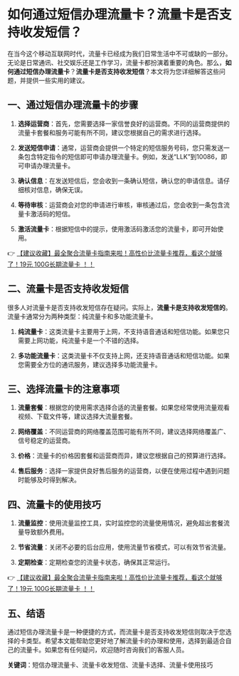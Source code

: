 # 如何通过短信办理流量卡？流量卡是否支持收发短信？

在当今这个移动互联网时代，流量卡已经成为我们日常生活中不可或缺的一部分。无论是日常通讯、社交娱乐还是工作学习，流量卡都扮演着重要的角色。那么，**如何通过短信办理流量卡**？**流量卡是否支持收发短信**？本文将为您详细解答这些问题，并提供一些实用的建议。

## 一、通过短信办理流量卡的步骤

1. **选择运营商**：首先，您需要选择一家信誉良好的运营商。不同的运营商提供的流量卡套餐和服务可能有所不同，建议您根据自己的需求进行选择。
  
2. **发送短信申请**：通常，运营商会提供一个特定的短信服务号码，您只需发送一条包含特定指令的短信即可申请办理流量卡。例如，发送“LLK”到10086，即可申请办理流量卡。

3. **确认信息**：在发送短信后，您会收到一条确认短信，确认您的申请信息。请仔细核对信息，确保无误。

4. **等待审核**：运营商会对您的申请进行审核，审核通过后，您会收到一条包含流量卡激活码的短信。

5. **激活流量卡**：根据短信中的提示，使用激活码激活您的流量卡，即可开始使用。

👉 [【建议收藏】最全聚合流量卡指南来啦！高性价比流量卡推荐，看这个就够了！19元 100G长期流量卡 ！！](https://bit.ly/Liuliangka)

## 二、流量卡是否支持收发短信

很多人对流量卡是否支持收发短信存在疑问。实际上，**流量卡是支持收发短信的**。流量卡通常分为两种类型：纯流量卡和多功能流量卡。

1. **纯流量卡**：这类流量卡主要用于上网，不支持语音通话和短信功能。如果您只需要上网功能，纯流量卡是一个不错的选择。

2. **多功能流量卡**：这类流量卡不仅支持上网，还支持语音通话和短信功能。如果您需要全方位的通讯服务，建议选择多功能流量卡。

## 三、选择流量卡的注意事项

1. **流量套餐**：根据您的使用需求选择合适的流量套餐。如果您经常使用流量观看视频、下载文件等，建议选择大流量套餐。

2. **网络覆盖**：不同运营商的网络覆盖范围可能有所不同，建议选择网络覆盖广、信号稳定的运营商。

3. **价格**：流量卡的价格因套餐和运营商而异，建议您根据自己的预算进行选择。

4. **售后服务**：选择一家提供良好售后服务的运营商，以便在使用过程中遇到问题时能够及时得到解决。

## 四、流量卡的使用技巧

1. **流量监控**：使用流量监控工具，实时监控您的流量使用情况，避免超出套餐流量导致额外费用。

2. **节省流量**：关闭不必要的后台应用，使用流量节省模式，可以有效节省流量。

3. **定期检查**：定期检查您的流量卡状态，确保其正常运行。

👉 [【建议收藏】最全聚合流量卡指南来啦！高性价比流量卡推荐，看这个就够了！19元 100G长期流量卡 ！！](https://bit.ly/Liuliangka)

## 五、结语

通过短信办理流量卡是一种便捷的方式，而流量卡是否支持收发短信则取决于您选择的卡类型。希望本文能帮助您更好地了解流量卡的办理和使用，选择到最适合自己的流量卡。如果您有任何疑问，欢迎随时咨询我们的客服人员。

**关键词**：短信办理流量卡、流量卡收发短信、流量卡选择、流量卡使用技巧
